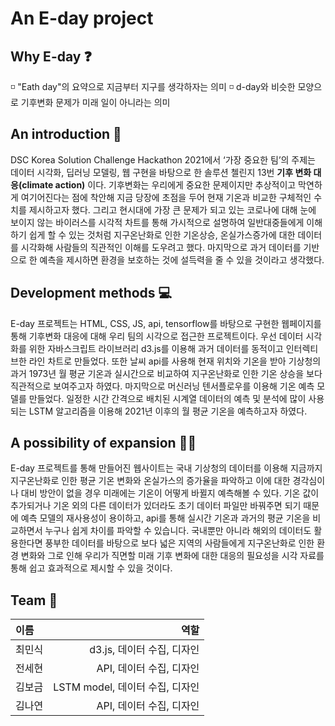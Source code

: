# An E-day project

## Why E-day ❓

 ◽ "Eath day"의 요약으로 지금부터 지구를 생각하자는 의미
 ◽ d-day와 비슷한 모양으로 기후변화 문제가 미래 일이 아니라는 의미

## An introduction 📝

  DSC Korea Solution Challenge Hackathon 2021에서 ‘가장 중요한 팀’의 주제는 데이터 시각화, 딥러닝 모델링, 웹 구현을 바탕으로 한 솔루션 첼린지 13번  **기후 변화 대응(climate action)** 이다. 기후변화는 우리에게 중요한 문제이지만 추상적이고 막연하게 여기어진다는 점에 착안해 지금 당장에 초점을 두어 현재 기온과 비교한 구체적인 수치를 제시하고자 했다. 그리고 현시대에 가장 큰 문제가 되고 있는 코로나에 대해 눈에 보이지 않는 바이러스를 시각적 차트를 통해 가시적으로 설명하여 일반대중들에게 이해하기 쉽게 할 수 있는 것처럼 지구온난화로 인한 기온상승, 온실가스증가에 대한 데이터를 시각화해 사람들의 직관적인 이해를 도우려고 했다. 마지막으로 과거 데이터를 기반으로 한 예측을 제시하면 환경을 보호하는 것에 설득력을 줄 수 있을 것이라고 생각했다.

## Development methods 💻

 E-day 프로젝트는 HTML, CSS, JS, api, tensorflow를 바탕으로 구현한 웹페이지를 통해 기후변화 대응에 대해 우리 팀의 시각으로 접근한 프로젝트이다. 우선 데이터 시각화를 위한 자바스크립트 라이브러리 d3.js를 이용해 과거 데이터를 동적이고 인터렉티브한 라인 차트로 만들었다. 또한 날씨 api를 사용해 현재 위치와 기온을 받아 기상청의 과거 1973년 월 평균 기온과 실시간으로 비교하여 지구온난화로 인한 기온 상승을 보다 직관적으로 보여주고자 하였다. 마지막으로 머신러닝 텐서플로우를 이용해 기온 예측 모델를 만들었다. 일정한 시간 간격으로 배치된 시계열 데이터의 예측 및 분석에 많이 사용되는 LSTM 알고리즘을 이용해 2021년 이후의 월 평균 기온을 예측하고자 하였다.

## A possibility of expansion 🙋‍♀️

 E-day 프로젝트를 통해 만들어진 웹사이트는 국내 기상청의 데이터를 이용해 지금까지 지구온난화로 인한 평균 기온 변화와 온실가스의 증가율을 파악하고 이에 대한 경각심이나 대비 방안이 없을 경우 미래에는 기온이 어떻게 바뀔지 예측해볼 수 있다. 기온 값이 추가되거나 기온 외의 다른 데이터가 있더라도 초기 데이터 파일만 바꿔주면 되기 때문에 예측 모델의 재사용성이 용이하고, api를 통해 실시간 기온과 과거의 평균 기온을 비교하면서 누구나 쉽게 차이를 파악할 수 있습니다. 국내뿐만 아니라 해외의 데이터도 활용한다면 풍부한 데이터를 바탕으로 보다 넓은 지역의 사람들에게 지구온난화로 인한 환경 변화와 그로 인해 우리가 직면할 미래 기후 변화에 대한 대응의 필요성을 시각 자료를 통해 쉽고 효과적으로 제시할 수 있을 것이다.

## Team 💪

 |이름|역할|
 |:---|---:|
 |최민식|d3.js, 데이터 수집, 디자인|
 |전세현|API, 데이터 수집, 디자인|
 |김보금|LSTM model, 데이터 수집, 디자인|
 |김나연|API, 데이터 수집, 디자인|